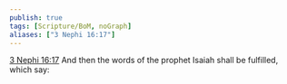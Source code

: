 ```yaml
---
publish: true
tags: [Scripture/BoM, noGraph]
aliases: ["3 Nephi 16:17"]
---
```

[3 Nephi 16:17](https://churchofjesuschrist.org/study/scriptures/bofm/3-ne/16?lang=eng&id=p17#p17) And then the words of the prophet Isaiah shall be fulfilled, which say:
